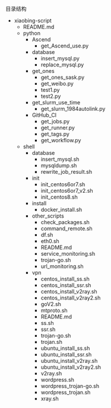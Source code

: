 目录结构
- xiaobing-script
    - README.md
    - python
        - Ascend
            - get_Ascend_use.py
        - database
            - insert_mysql.py
            - replace_mysql.py
        - get_ones
            - get_ones_sask.py
            - get_weibo.py
            - test1.py
            - test2.py
        - get_slurm_use_time
            - get_slurm_1984autolink.py
        - GitHub_CI
            - get_jobs.py
            - get_runner.py
            - get_tags.py
            - get_workflow.py
    - shell
        - database
            - insert_mysql.sh
            - mysqldump.sh
            - rewrite_job_result.sh
        - init
            - init_centos6or7.sh
            - init_centos6or7_v2.sh
            - init_centos8.sh
        - install
            - docker_install.sh
        - other_scripts
            - check_packages.sh
            - command_remote.sh
            - df.sh
            - eth0.sh
            - README.md
            - service_monitoring.sh
            - trojan-go.sh
            - url_monitoring.sh
        - vpn
            - centos_install_ss.sh
            - centos_install_ssr.sh
            - centos_install_v2ray.sh
            - centos_install_v2ray2.sh
            - goV2.sh
            - mtproto.sh
            - README.md
            - ss.sh
            - ssr.sh
            - trojan-go.sh
            - trojan.sh
            - ubuntu_install_ss.sh
            - ubuntu_install_ssr.sh
            - ubuntu_install_v2ray.sh
            - ubuntu_install_v2ray2.sh
            - v2ray.sh
            - wordpress.sh
            - wordpress_trojan-go.sh
            - wordpress_trojan.sh
            - xray.sh
